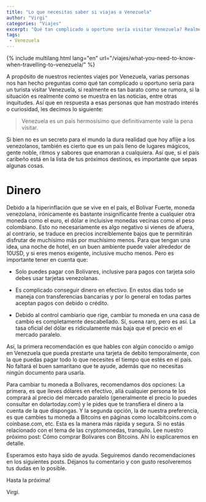 ```yaml
---
title: "Lo que necesitas saber si viajas a Venezuela"
author: "Virgi"
categories: "Viajes"
excerpt: "Qué tan complicado u oportuno sería visitar Venezuela? Realmente es tan barato como se rumora? La situación realmente es como se muestra en las noticias?"
tags: 
 - Venezuela
---
```


{% include multilang.html lang="en" url="/viajes/what-you-need-to-know-when-travelling-to-venezuela/" %}

<span class="dropcap">A </span> propósito de nuestros recientes viajes por Venezuela, varias personas nos han hecho preguntas como qué tan complicado u oportuno sería para un turista visitar Venezuela, si realmente es tan barato como se rumora, si la situación es realmente como se muestra en las noticias, entre otras inquitudes. Así que en respuesta a esas personas que han mostrado interés o curiosidad, les decimos lo siguiente:

> Venezuela es un país hermosísimo que definitivamente vale la pena visitar. 

Si bien no es un secreto para el mundo la dura realidad que hoy aflije a  los venezolanos, también es cierto que es un país lleno de lugares mágicos, gente noble, ritmos y sabores que enamoran a cualquiera. Así que, si el país caribeño está en la lista de tus próximos destinos, es importante que sepas algunas cosas.

# Dinero

Debido a la hiperinflación que se vive en el país, el Bolívar Fuerte, moneda venezolana, irónicamente es bastante insignificante frente a cualquier otra moneda como el euro, el dólar e incluisive monedas vecinas como el peso colombiano. Esto no necesariamente es algo negativo si vienes de afuera, al contrario, se traduce en precios increíblemente bajos que te permitirán disfrutar de muchísimo más por muchísimo menos. Para que tengan una idea, una noche de hotel, en un buen ambiente puede valer alrededor de 10USD, y si eres menos exigente, inclusive mucho menos. Pero es importante tener en cuenta que: 

- Solo puedes pagar con Bolívares, inclusive para pagos con tarjeta solo debes usar tarjetas venezolanas. 

- Es complicado conseguir dinero en efectivo. En estos días todo se maneja con transferencias bancarias y por lo general en todas partes aceptan pagos con debido o crédito.

- Debido al control cambiario que rige, cambiar tu moneda en una casa de cambio es completamente descabellado. Sí, suena raro, pero es así. La tasa oficial del dólar es ridiculamente más baja que el precio en el mercado paralelo. 

Así, la primera recomendación es que hables con algún conocido o amigo en Venezuela que pueda prestarte una tarjeta de debito temporalmente, con la que puedas pagar todo lo que necesites el tiempo que estés en el país. No faltará el buen samaritano que te ayude, además que no necesitas ningún documento para usarla.

Para cambiar tu moneda a Bolívares, recomendamos dos opciones: La primera, es que lleves dólares en efectivo, allá cualquier persona te los comprará al precio del mercado paralelo (generalmente el precio lo puedes consultar en dolartoday.com) y le pides que te transfiera el dinero a la cuenta de la que dispongas. Y la segunda opción, la de nuestra preferencia, es que cambies tu moneda a Bitcoins en páginas como localbitcoins.com o coinbase.com, etc. Esta es la manera más rápida y segura. Si no estás relacionado con el tema de las cryptomonedas, tranquilo. Lee nuestro próximo post: Cómo comprar Bolívares con Bitcoins. Ahí lo explicaremos en detalle.

Esperamos esto haya sido de ayuda. Seguiremos dando recomendaciones en los siguientes posts.
Déjanos tu comentario y con gusto resolveremos tus dudas en lo posible.

Hasta la próxima!

Virgi.
